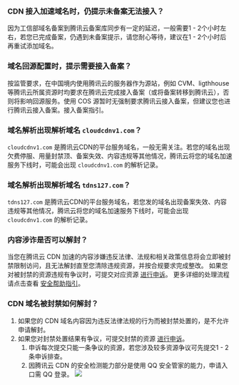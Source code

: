 ### CDN 接入加速域名时，仍提示未备案无法接入？
因为工信部域名备案到腾讯云备案库同步有一定的延迟，一般需要1 - 2个小时左右，若您已完成备案，仍遇到未备案提示，请您耐心等待，建议在1 - 2个小时后再重试添加域名。

### 域名回源配置时，提示需要接入备案？
按监管要求，在中国境内使用腾讯云的服务器作为源站，例如 CVM、ligthhouse 等腾讯云所属资源时均要求在腾讯云完成接入备案（或将备案转移到腾讯云），否则将影响回源服务。使用 COS 源暂时无强制要求腾讯云接入备案，但建议您也进行腾讯云接入备案。接入备案指引。

### 域名解析出现解析域名 `cloudcdnv1.com`？
`cloudcdnv1.com` 是腾讯云CDN的平台服务域名，一般无需关注。若您的域名出现欠费停服、用量封禁顶、备案失效、内容违规等其他情况，腾讯云将您的域名加速服务下线时，可能会出现 `cloudcdnv1.com` 的解析记录。

### 域名解析出现解析域名 `tdns127.com`？
`tdns127.com` 是腾讯云CDN的平台服务域名，若您发的域名出现备案失效、内容违规等其他情况，腾讯云将您的域名加速服务下线时，可能会出现 `cloudcdnv1.com` 的解析记录。

### 内容涉诈是否可以解封？
当您在腾讯云 CDN 加速的内容涉嫌违反法律、法规和相关政策信息将会立即被封禁限制访问，且无法解封直至您清除违规资源，并按合规要求完成整改。
如果您对被封禁的资源违规有争议时，可提交对应资源 [进行申诉](https://m.qq.com/complaint)。
更多详细的处理流程请点击查看 [安全帮助指引](https://cloud.tencent.com/document/product/301/9610)。

### CDN 域名被封禁如何解封？

1. 如果您的 CDN 域名内容因为违反法律法规的行为而被封禁处置的，是不允许申请解封。
2. 如果您对封禁处置结果有争议，可提交封禁的资源 [进行申诉](https://m.qq.com/complaint/login)。
	1. 申诉每次提交只能一条争议的资源，若您涉及较多资源争议可先提交1 - 2条申诉排查。 
	2. 因腾讯云 CDN 的安全检测能力部分是使用 QQ 安全管家的能力，申请入口需 QQ 登录。
		![](https://qcloudimg.tencent-cloud.cn/raw/70c1e504a23c6af832a2bdabe5f74314.png)
